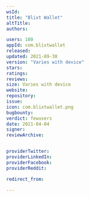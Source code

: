 ```yaml
---
wsId: 
title: "Blixt Wallet"
altTitle: 
authors:

users: 100
appId: com.blixtwallet
released: 
updated: 2021-09-30
version: "Varies with device"
stars: 
ratings: 
reviews: 
size: Varies with device
website: 
repository: 
issue: 
icon: com.blixtwallet.png
bugbounty: 
verdict: fewusers
date: 2021-04-04
signer: 
reviewArchive:


providerTwitter: 
providerLinkedIn: 
providerFacebook: 
providerReddit: 

redirect_from:

---
```



